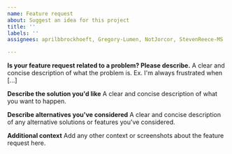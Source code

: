```yaml
---
name: Feature request
about: Suggest an idea for this project
title: ''
labels: ''
assignees: aprilbbrockhoeft, Gregory-Lumen, NotJorcor, StevenReece-MS

---
```


**Is your feature request related to a problem? Please describe.**
A clear and concise description of what the problem is. Ex. I'm always frustrated when [...]

**Describe the solution you'd like**
A clear and concise description of what you want to happen.

**Describe alternatives you've considered**
A clear and concise description of any alternative solutions or features you've considered.

**Additional context**
Add any other context or screenshots about the feature request here.
